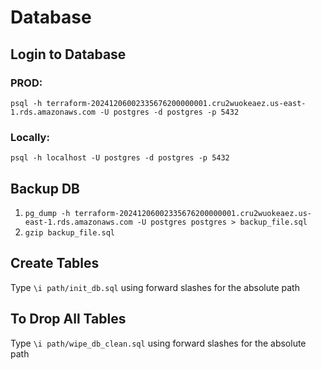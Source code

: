 # Database
## Login to Database
### PROD: 
```psql -h terraform-20241206002335676200000001.cru2wuokeaez.us-east-1.rds.amazonaws.com -U postgres -d postgres -p 5432```
### Locally: 
```psql -h localhost -U postgres -d postgres -p 5432```

## Backup DB
1. ```pg_dump -h terraform-20241206002335676200000001.cru2wuokeaez.us-east-1.rds.amazonaws.com -U postgres postgres > backup_file.sql```
2. ```gzip backup_file.sql``` 

## Create Tables
Type ```\i path/init_db.sql``` using forward slashes for the absolute path

## To Drop All Tables
Type ```\i path/wipe_db_clean.sql``` using forward slashes for the absolute path